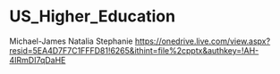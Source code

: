 # US_Higher_Education
Michael-James
Natalia
Stephanie
https://onedrive.live.com/view.aspx?resid=5EA4D7F7C1FFFD81!6265&ithint=file%2cpptx&authkey=!AH-4IRmDI7qDaHE
